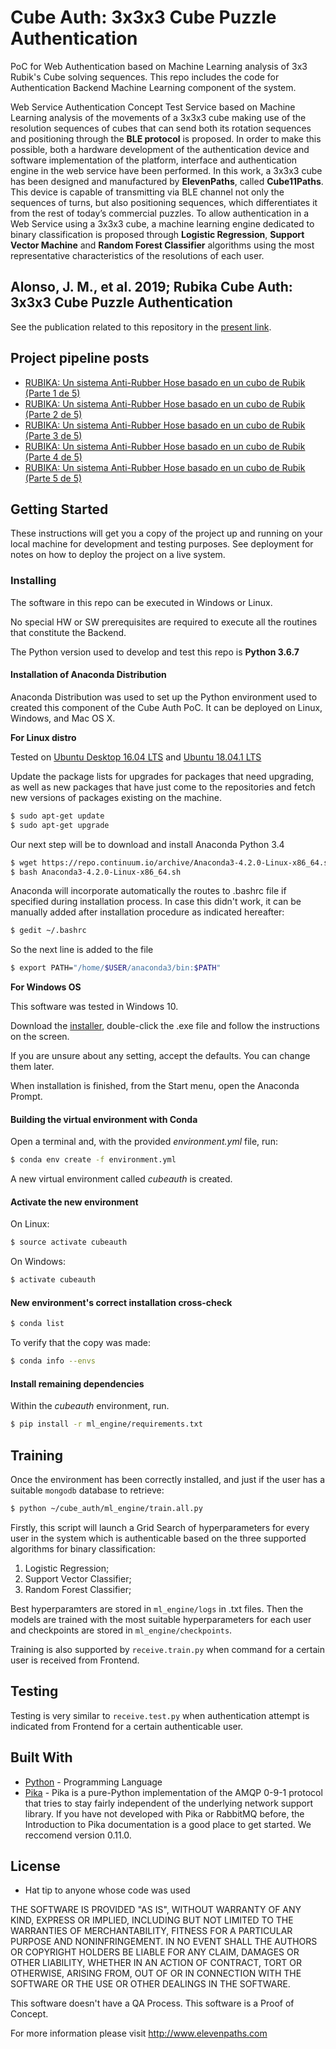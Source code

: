 # Cube Auth: 3x3x3 Cube Puzzle Authentication

PoC for Web Authentication based on Machine Learning analysis of 3x3 Rubik's Cube solving sequences. This repo includes the code for Authentication Backend Machine Learning component of the system.

Web Service Authentication Concept Test Service based on Machine Learning analysis of the movements of a 3x3x3 cube making use of the resolution sequences of cubes that can send both its rotation sequences and positioning through the **BLE protocol** is proposed. In order to make this possible, both a hardware development of the authentication device and software implementation of the platform, interface and authentication engine in the web service have been performed. In this work, a 3x3x3 cube has been designed and manufactured by **ElevenPaths**, called **Cube11Paths**. This device is capable of transmitting via BLE channel not only the sequences of turns, but also positioning sequences, which differentiates it from the rest of today’s commercial puzzles. To allow authentication in a Web Service using a 3x3x3 cube, a machine learning engine dedicated to binary classification is proposed through **Logistic Regression**, **Support Vector Machine** and **Random Forest Classifier** algorithms using the most representative characteristics of the resolutions of each user.

## Alonso, J. M., et al. 2019; Rubika Cube Auth: 3x3x3 Cube Puzzle Authentication
See the publication related to this repository in the [present link](https://es.slideshare.net/elevenpaths/rubika-cube-auth-3x3x3-cube-puzzle-authentication).

## Project pipeline posts

- [RUBIKA: Un sistema Anti-Rubber Hose basado en un cubo de Rubik (Parte 1 de 5)](https://www.elladodelmal.com/2019/06/rubika-un-sistema-anti-rubber-hose.html)
- [RUBIKA: Un sistema Anti-Rubber Hose basado en un cubo de Rubik (Parte 2 de 5)](https://www.elladodelmal.com/2019/06/rubika-un-sistema-anti-rubber-hose_24.html)
- [RUBIKA: Un sistema Anti-Rubber Hose basado en un cubo de Rubik (Parte 3 de 5)](https://www.elladodelmal.com/2019/06/rubika-un-sistema-anti-rubber-hose_27.html)
- [RUBIKA: Un sistema Anti-Rubber Hose basado en un cubo de Rubik (Parte 4 de 5)](https://www.elladodelmal.com/2019/07/rubika-un-sistema-anti-rubber-hose.html)
- [RUBIKA: Un sistema Anti-Rubber Hose basado en un cubo de Rubik (Parte 5 de 5)](https://www.elladodelmal.com/2019/07/rubika-un-sistema-anti-rubber-hose_11.html)


## Getting Started

These instructions will get you a copy of the project up and running on your local machine for development and testing purposes. See deployment for notes on how to deploy the project on a live system.

### Installing

The software in this repo can be executed in Windows or Linux.

No special HW or SW prerequisites are required to execute all the routines that constitute the Backend.

The Python version used to develop and test this repo is **Python 3.6.7**

#### Installation of Anaconda Distribution

Anaconda Distribution was used to set up the Python environment used to created this component of  the Cube Auth PoC. It can be deployed on Linux, Windows, and Mac OS X.

**For Linux distro**

Tested on [Ubuntu Desktop 16.04 LTS](http://releases.ubuntu.com/16.04/) and [Ubuntu 18.04.1 LTS](https://www.ubuntu.com/download/desktop)


Update the package lists for upgrades for packages that need upgrading, as well as new packages that have just come to the repositories and fetch new versions of packages existing on the machine.

```bash
$ sudo apt-get update
$ sudo apt-get upgrade
```

Our next step will be to download and install Anaconda Python 3.4

```bash
$ wget https://repo.continuum.io/archive/Anaconda3-4.2.0-Linux-x86_64.sh
$ bash Anaconda3-4.2.0-Linux-x86_64.sh
```

Anaconda will incorporate automatically the routes to .bashrc file if specified during installation process.
In case this didn't work, it can be manually added after installation procedure as indicated hereafter:

```bash
$ gedit ~/.bashrc
```
So the next line is added to the file

```bash
$ export PATH="/home/$USER/anaconda3/bin:$PATH"
```

**For Windows OS**

This software was tested in Windows 10.

Download the [installer](https://repo.continuum.io/archive/Anaconda3-4.2.0-Windows-x86_64.exe), double-click the .exe file and follow the instructions on the screen.

If you are unsure about any setting, accept the defaults. You can change them later.

When installation is finished, from the Start menu, open the Anaconda Prompt.

#### Building the virtual environment with Conda

Open a terminal and, with the provided _environment.yml_ file, run:

```bash
$ conda env create -f environment.yml
```

A new virtual environment called _cubeauth_ is created.


#### Activate the new environment

On Linux:

```bash
$ source activate cubeauth
```

On Windows: 

```bash
$ activate cubeauth
```

#### New environment's correct installation cross-check

```bash
$ conda list
```

To verify that the copy was made:
```bash
$ conda info --envs
```

#### Install remaining dependencies

Within the _cubeauth_ environment, run.
```bash
$ pip install -r ml_engine/requirements.txt
```

## Training

Once the environment has been correctly installed, and just if the user has a suitable `mongodb` database to retrieve:

```bash
$ python ~/cube_auth/ml_engine/train.all.py
```

Firstly, this script will launch a Grid Search of hyperparameters for every user in the system which is authenticable based on the three supported algorithms for binary classification:

1. Logistic Regression;
2. Support Vector Classifier;
3. Random Forest Classifier;

Best hyperparamters are stored in `ml_engine/logs` in .txt files. Then the models are trained with the most suitable hyperparameters for each user and checkpoints are stored in `ml_engine/checkpoints`.

Training is also supported by `receive.train.py` when command for a certain user is received from Frontend.  

## Testing

Testing is very similar to `receive.test.py` when authentication attempt is indicated from Frontend for a certain authenticable user.

## Built With

* [Python](https://www.python.org/) - Programming Language
* [Pika](https://pika.readthedocs.io/en/stable/) - Pika is a pure-Python implementation of the AMQP 0-9-1 protocol that tries to stay fairly independent of the underlying network support library. If you have not developed with Pika or RabbitMQ before, the Introduction to Pika documentation is a good place to get started. We reccomend version 0.11.0.

## License

* Hat tip to anyone whose code was used

THE SOFTWARE IS PROVIDED "AS IS", WITHOUT WARRANTY OF ANY KIND, EXPRESS OR IMPLIED, INCLUDING BUT NOT LIMITED TO THE WARRANTIES OF MERCHANTABILITY, FITNESS FOR A PARTICULAR PURPOSE AND NONINFRINGEMENT. IN NO EVENT SHALL THE AUTHORS OR COPYRIGHT HOLDERS BE LIABLE FOR ANY CLAIM, DAMAGES OR OTHER LIABILITY, WHETHER IN AN ACTION OF CONTRACT, TORT OR OTHERWISE, ARISING FROM, OUT OF OR IN CONNECTION WITH THE SOFTWARE OR THE USE OR OTHER DEALINGS IN THE SOFTWARE.

This software doesn't have a QA Process. This software is a Proof of Concept.

For more information please visit http://www.elevenpaths.com
